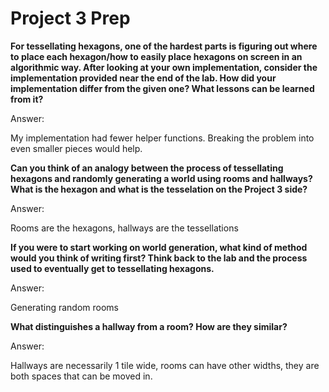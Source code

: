 # Project 3 Prep

**For tessellating hexagons, one of the hardest parts is figuring out where to place each hexagon/how to easily place hexagons on screen in an algorithmic way.
After looking at your own implementation, consider the implementation provided near the end of the lab.
How did your implementation differ from the given one? What lessons can be learned from it?**

Answer:

My implementation had fewer helper functions. Breaking the problem into even smaller pieces would help.

**Can you think of an analogy between the process of tessellating hexagons and randomly generating a world using rooms and hallways?
What is the hexagon and what is the tesselation on the Project 3 side?**

Answer:

Rooms are the hexagons, hallways are the tessellations

**If you were to start working on world generation, what kind of method would you think of writing first? 
Think back to the lab and the process used to eventually get to tessellating hexagons.**

Answer:

Generating random rooms

**What distinguishes a hallway from a room? How are they similar?**

Answer:

Hallways are necessarily 1 tile wide, rooms can have other widths, they are both spaces that can be moved in. 

